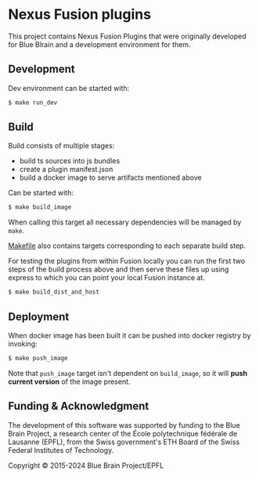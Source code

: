 # Nexus Fusion plugins

This project contains Nexus Fusion Plugins that were originally developed for Blue Blrain and a development environment for them.

## Development

Dev environment can be started with:

```bash
$ make run_dev
```

## Build

Build consists of multiple stages:

- build ts sources into js bundles
- create a plugin manifest.json
- build a docker image to serve artifacts mentioned above

Can be started with:

```bash
$ make build_image
```

When calling this target all necessary dependencies will be managed by `make`.

[Makefile](Makefile) also contains targets corresponding to each separate build step.

For testing the plugins from within Fusion locally you can run the first two steps of
the build process above and then serve these files up using express to which you can
point your local Fusion instance at.

```bash
$ make build_dist_and_host
```

## Deployment

When docker image has been built it can be pushed into docker registry by invoking:

```bash
$ make push_image
```

Note that `push_image` target isn't dependent on `build_image`, so it will **push current version**
of the image present.

## Funding & Acknowledgment

The development of this software was supported by funding to the Blue Brain Project, a research center of the École polytechnique fédérale de Lausanne (EPFL), from the Swiss government's ETH Board of the Swiss Federal Institutes of Technology.

Copyright © 2015-2024 Blue Brain Project/EPFL

